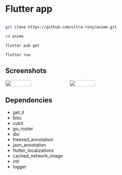 # Flutter app

<div align="left">
  <div style="display: flex;">
        <img src="https://img.shields.io/badge/flutter-3.24.3-blue" alt=""/>
        <img src="https://img.shields.io/badge/dio-5.7.0-blue" alt=""/>
        <img src="https://img.shields.io/badge/get_it-8.0.0-blue" alt=""/>
        <img src="https://img.shields.io/badge/flutter_bloc-8.1.6-blue" alt=""/>
        <img src="https://img.shields.io/badge/go_router-14.3.0-blue" alt=""/>
        <img src="https://img.shields.io/badge/intl-0.19.0-blue" alt=""/>
        <img src="https://img.shields.io/badge/freezed-2.5.7-blue" alt=""/>
    </div>
</div>

```bash
git clone https://github.com/ultra-rony/anime.git
```

```bash
cd anime
```

```bash
flutter pub get
```

```bash
flutter run
```

## Screenshots

<div align="left">
  <div style="display: flex;">
        <img src="https://image.link.rony.fun//TuzYfikwROcGR1WNzCP2MVEdMIjXHwDo0hzACEdvde0YskCiHZrizH6mw3XEVmt5.jpg" width="40%" alt=""/>
        <img src="https://image.link.rony.fun//uMmH3txgvMejfPUnLX3eWmd45au8ZZGbpQ3RFBhAp0lFRIVxEoW7Hkdy62Lxd16T.jpg" width="40%" alt=""/>
    </div>
</div>

## Dependencies

- get_it
- bloc
- cubit
- go_router
- dio 
- freezed_annotation 
- json_annotation
- flutter_localizations
- cached_network_image
- intl
- logger
